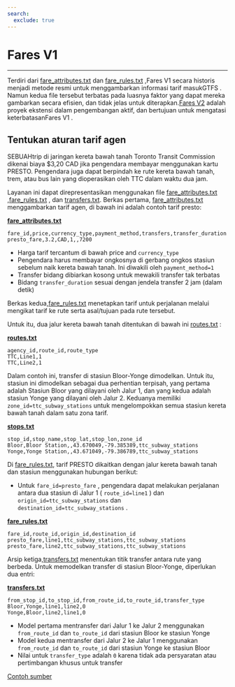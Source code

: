 ```yaml
---
search:
  exclude: true
---
```


# Fares V1

<hr/>

Terdiri dari [fare_attributes.txt](../../reference/#fare_attributestxt) dan [fare_rules.txt](../../reference/#fare_rulestxt) ,Fares V1 secara historis menjadi metode resmi untuk menggambarkan informasi tarif masukGTFS . Namun kedua file tersebut terbatas pada luasnya faktor yang dapat mereka gambarkan secara efisien, dan tidak jelas untuk diterapkan.[Fares V2](../../examples/fares-v2/) adalah proyek ekstensi dalam pengembangan aktif, dan bertujuan untuk mengatasi keterbatasanFares V1 .

## Tentukan aturan tarif agen

SEBUAHtrip di jaringan kereta bawah tanah Toronto Transit Commission dikenai biaya \$3,20 CAD jika pengendara membayar menggunakan kartu PRESTO. Pengendara juga dapat berpindah ke rute kereta bawah tanah, trem, atau bus lain yang dioperasikan oleh TTC dalam waktu dua jam.

Layanan ini dapat direpresentasikan menggunakan file [fare_attributes.txt](../../reference/#fare_attributestxt) ,[fare_rules.txt](../../reference/#fare_rulestxt) , dan [transfers.txt](../../reference/#transferstxt). Berkas pertama, [fare_attributes.txt](../../reference/#fare_attributestxt) menggambarkan tarif agen, di bawah ini adalah contoh tarif presto:

[**fare_attributes.txt**](../../reference/#fare_attributestxt)

    fare_id,price,currency_type,payment_method,transfers,transfer_duration
    presto_fare,3.2,CAD,1,,7200

- Harga tarif tercantum di bawah price and `currency_type`
- Pengendara harus membayar ongkosnya di gerbang ongkos stasiun sebelum naik kereta bawah tanah. Ini diwakili oleh `payment_method=1`
- Transfer bidang dibiarkan kosong untuk mewakili transfer tak terbatas
- Bidang `transfer_duration` sesuai dengan jendela transfer 2 jam (dalam detik)

Berkas kedua,[fare_rules.txt](../../reference/#fare_rulestxt) menetapkan tarif untuk perjalanan melalui mengikat tarif ke rute serta asal/tujuan pada rute tersebut.

Untuk itu, dua jalur kereta bawah tanah ditentukan di bawah ini [routes.txt](../../reference/#routestxt) :

[**routes.txt**](../../reference/#routestxt)

    agency_id,route_id,route_type
    TTC,Line1,1
    TTC,Line2,1

Dalam contoh ini, transfer di stasiun Bloor-Yonge dimodelkan. Untuk itu, stasiun ini dimodelkan sebagai dua perhentian terpisah, yang pertama adalah Stasiun Bloor yang dilayani oleh Jalur 1, dan yang kedua adalah stasiun Yonge yang dilayani oleh Jalur 2. Keduanya memiliki `zone_id=ttc_subway_stations` untuk mengelompokkan semua stasiun kereta bawah tanah dalam satu zona tarif.

[**stops.txt**](../../reference/#stopstxt)

    stop_id,stop_name,stop_lat,stop_lon,zone_id
    Bloor,Bloor Station,,43.670049,-79.385389,ttc_subway_stations
    Yonge,Yonge Station,,43.671049,-79.386789,ttc_subway_stations

Di [fare_rules.txt](../../reference/#fare_rulestxt), tarif PRESTO dikaitkan dengan jalur kereta bawah tanah dan stasiun menggunakan hubungan berikut:

- Untuk `fare_id=presto_fare` , pengendara dapat melakukan perjalanan antara dua stasiun di Jalur 1 ( `route_id=line1` ) dan `origin_id=ttc_subway_stations` dan `destination_id=ttc_subway_stations` .

[**fare_rules.txt**](../../reference/#fare_rulestxt)

    fare_id,route_id,origin_id,destination_id
    presto_fare,line1,ttc_subway_stations,ttc_subway_stations
    presto_fare,line2,ttc_subway_stations,ttc_subway_stations

Arsip ketiga,[transfers.txt](../../reference/#transferstxt) menentukan titik transfer antara rute yang berbeda. Untuk memodelkan transfer di stasiun Bloor-Yonge, diperlukan dua entri:

[**transfers.txt**](../../reference/#transferstxt)

    from_stop_id,to_stop_id,from_route_id,to_route_id,transfer_type
    Bloor,Yonge,line1,line2,0
    Yonge,Bloor,line2,line1,0

- Model pertama mentransfer dari Jalur 1 ke Jalur 2 menggunakan `from_route_id` dan `to_route_id` dari stasiun Bloor ke stasiun Yonge
- Model kedua mentransfer dari Jalur 2 ke Jalur 1 menggunakan `from_route_id` dan `to_route_id` dari stasiun Yonge ke stasiun Bloor
- Nilai untuk `transfer_type` adalah `0` karena tidak ada persyaratan atau pertimbangan khusus untuk transfer

[Contoh sumber](https://www.ttc.ca/Fares-and-passes)
